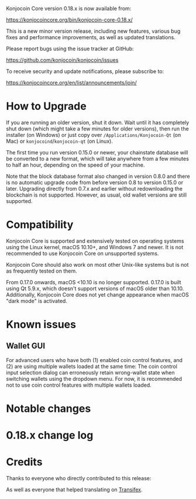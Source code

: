 Konjocoin Core version 0.18.x is now available from:

  <https://konjocoincore.org/bin/konjocoin-core-0.18.x/>

This is a new minor version release, including new features, various bug
fixes and performance improvements, as well as updated translations.

Please report bugs using the issue tracker at GitHub:

  <https://github.com/konjocoin/konjocoin/issues>

To receive security and update notifications, please subscribe to:

  <https://konjocoincore.org/en/list/announcements/join/>

How to Upgrade
==============

If you are running an older version, shut it down. Wait until it has
completely shut down (which might take a few minutes for older
versions), then run the installer (on Windows) or just copy over
`/Applications/Konjocoin-Qt` (on Mac) or `konjocoind`/`konjocoin-qt` (on
Linux).

The first time you run version 0.15.0 or newer, your chainstate database
will be converted to a new format, which will take anywhere from a few
minutes to half an hour, depending on the speed of your machine.

Note that the block database format also changed in version 0.8.0 and
there is no automatic upgrade code from before version 0.8 to version
0.15.0 or later. Upgrading directly from 0.7.x and earlier without
redownloading the blockchain is not supported.  However, as usual, old
wallet versions are still supported.

Compatibility
==============

Konjocoin Core is supported and extensively tested on operating systems
using the Linux kernel, macOS 10.10+, and Windows 7 and newer. It is not
recommended to use Konjocoin Core on unsupported systems.

Konjocoin Core should also work on most other Unix-like systems but is not
as frequently tested on them.

From 0.17.0 onwards, macOS <10.10 is no longer supported. 0.17.0 is
built using Qt 5.9.x, which doesn't support versions of macOS older than
10.10. Additionally, Konjocoin Core does not yet change appearance when
macOS "dark mode" is activated.

Known issues
============

Wallet GUI
----------

For advanced users who have both (1) enabled coin control features, and
(2) are using multiple wallets loaded at the same time: The coin control
input selection dialog can erroneously retain wrong-wallet state when
switching wallets using the dropdown menu. For now, it is recommended
not to use coin control features with multiple wallets loaded.

Notable changes
===============


0.18.x change log
=================


Credits
=======

Thanks to everyone who directly contributed to this release:


As well as everyone that helped translating on [Transifex](https://www.transifex.com/projects/p/konjocoin/).
